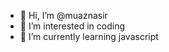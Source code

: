 - 👋 Hi, I’m @muaznasir
- 👀 I’m interested in coding
- 🌱 I’m currently learning javascript

<!---
muaznasir/muaznasir is a ✨ special ✨ repository because its `README.md` (this file) appears on your GitHub profile.
You can click the Preview link to take a look at your changes.
--->
